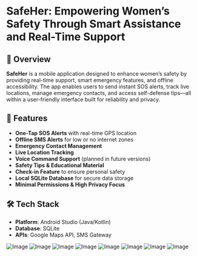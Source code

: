 # SafeHer: Empowering Women’s Safety Through Smart Assistance and Real-Time Support

## 📱 Overview
**SafeHer** is a mobile application designed to enhance women’s safety by providing real-time support, smart emergency features, and offline accessibility. The app enables users to send instant SOS alerts, track live locations, manage emergency contacts, and access self-defense tips—all within a user-friendly interface built for reliability and privacy.

## 🚀 Features

- **One-Tap SOS Alerts** with real-time GPS location
- **Offline SMS Alerts** for low or no internet zones
- **Emergency Contact Management**
- **Live Location Tracking**
- **Voice Command Support** (planned in future versions)
- **Safety Tips & Educational Material**
- **Check-in Feature** to ensure personal safety
- **Local SQLite Database** for secure data storage
- **Minimal Permissions & High Privacy Focus**

## 🛠️ Tech Stack

- **Platform**: Android Studio (Java/Kotlin)
- **Database**: SQLite 
- **APIs**: Google Maps API, SMS Gateway

![Image](https://github.com/user-attachments/assets/3f69f59d-9085-4561-b1cb-608d4782f5a1)
![Image](https://github.com/user-attachments/assets/916541ad-cee7-40e2-814e-d14efacd8be2)
![Image](https://github.com/user-attachments/assets/1b710797-74f7-4362-871e-2ecb6208063f)
![Image](https://github.com/user-attachments/assets/1eb8feb1-283a-4017-a587-4790a8b190e6)
![Image](https://github.com/user-attachments/assets/c2f28420-8293-4073-afb3-8c5b34a312e4)
![Image](https://github.com/user-attachments/assets/d2ce3704-2cf1-40c2-911b-09127fdf8141)
![Image](https://github.com/user-attachments/assets/391a3932-38a7-4d37-a3b8-20429f16a574)
![Image](https://github.com/user-attachments/assets/8e47f3b4-b2f9-4914-b6d7-81215dd8455b)

